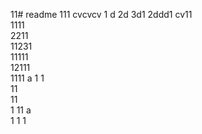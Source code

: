 11# readme 111
cvcvcv
1 d
2d
3d1 
2ddd1 
cv11  
1111  
2211  
11231     
11111        
12111             
1111   a
1  1  
11      
11   
1 
11   a  
1 
1
1
 
